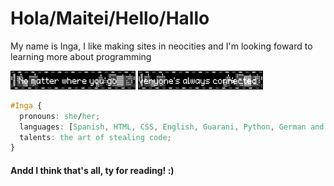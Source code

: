 <h1 color: #FFE8D8;>Hola/Maitei/Hello/Hallo</h1>
<p> My name is Inga, I like making sites in neocities and I'm looking foward to learning more about programming </p>
<!---
dang it why cant i color the text im so mad
 --->
<img src="nomatterwhereyougo.gif" width=200 height=30> <img src="everyonesalwaysconnected.gif" width=200 height=30>


```css
#Inga {
  pronouns: she/her;
  languages: [Spanish, HTML, CSS, English, Guarani, Python, German and PHP (still a noob)];
  talents: the art of stealing code;
}
```
<footer>
<h4>Andd I think that's all, ty for reading! :) </h4>
</footer>
